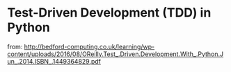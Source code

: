 # Test-Driven Development (TDD) in Python

from: http://bedford-computing.co.uk/learning/wp-content/uploads/2016/08/OReilly.Test_.Driven.Development.With_.Python.Jun_.2014.ISBN_.1449364829.pdf

